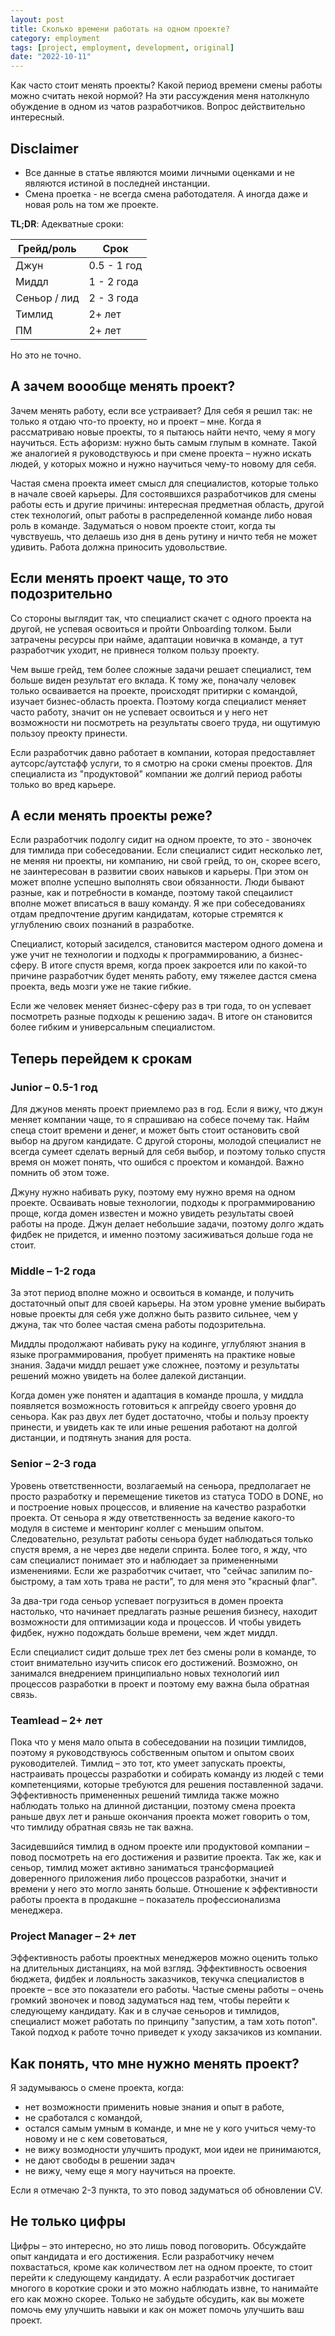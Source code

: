 ```yaml
---
layout: post
title: Сколько времени работать на одном проекте?
category: employment
tags: [project, employment, development, original]
date: "2022-10-11"
---
```


Как часто стоит менять проекты? Какой период времени смены работы можно считать некой нормой? На эти рассуждения меня натолкнуло обуждение в одном из чатов разработчиков. Вопрос действительно интересный.

## Disclaimer

- Все данные в статье являются моими личными оценками и не являются истиной в последней инстанции.
- Смена проетка - не всегда смена работодателя. А иногда даже и новая роль на том же проекте.

**TL;DR**: Адекватные сроки:

| Грейд/роль   | Срок        |
|--------------|-------------|
| Джун         | 0.5 - 1 год |
| Миддл        | 1 - 2 года  |
| Сеньор / лид | 2 - 3 года  |
| Тимлид       | 2+ лет      |
| ПМ           | 2+ лет      |

Но это не точно.

## А зачем воообще менять проект?

Зачем менять работу, если все устраивает? Для себя я решил так: не только я отдаю что-то проекту, но и проект – мне. Когда я рассматриваю новые проекты, то я пытаюсь найти нечто, чему я могу научиться. Есть афоризм: нужно быть самым глупым в комнате. Такой же аналогией я руководствуюсь и при смене проекта – нужно искать людей, у которых можно и нужно научиться чему-то новому для себя.

Частая смена проекта имеет смысл для специалистов, которые только в начале своей карьеры. Для состоявшихся разработчиков для смены работы есть и другие причины: интересная предметная область, другой стек технологий, опыт работы в распределенной команде либо новая роль в команде. Задуматься о новом проекте стоит, когда ты чувствуешь, что делаешь изо дня в день рутину и ничто тебя не может удивить. Работа должна приносить удовольствие.

## Если менять проект чаще, то это подозрительно

Со стороны выглядит так, что специалист скачет с одного проекта на другой, не успевая освоиться и пройти Onboarding толком. Были затрачены ресурсы при найме, адаптации новичка в команде, а тут разработчик уходит, не привнеся толком пользу проекту.

Чем выше грейд, тем более сложные задачи решает специалист, тем больше виден результат его вклада. К тому же, поначалу человек только осваивается на проекте, происходят притирки с командой, изучает бизнес-область проекта. Поэтому когда специалист меняет часто работу, значит он не успевает освоиться и у него нет возможности ни посмотреть на результаты своего труда, ни ощутимую пользоу преокту принести.

Если разработчик давно работает в компании, которая предоставляет аутсорс/аутстафф услуги, то я смотрю на сроки смены проектов. Для специалиста из "продуктовой" компании же долгий период работы только во вред карьере.

## А если менять проекты реже?

Если разработчик подолгу сидит на одном проекте, то это - звоночек для тимлида при собеседовании. Если специалист сидит несколько лет, не меняя ни проекты, ни компанию, ни свой грейд, то он, скорее всего, не заинтересован в развитии своих навыков и карьеры. При этом он может вполне успешно выполнять свои обязанности. Люди бывают разные, как и потребности в команде, поэтому такой спецаилист вполне может вписаться в вашу команду. Я же при собеседованиях отдам предпочтение другим кандидатам, которые стремятся к углублению своих познаний в разработке.

Специалист, который засиделся, становится мастером одного домена и уже учит не технологии и подходы к программированию, а бизнес-сферу. В итоге спустя время, когда проек закроется или по какой-то причине разработчик будет менять работу, ему тяжелее дастся смена проекта, ведь мозги уже не такие гибкие.

Если же человек меняет бизнес-сферу раз в три года, то он успевает посмотреть разные подходы к решению задач. В итоге он становится более гибким и универсальным специалистом.

## Теперь перейдем к срокам

### Junior – 0.5-1 год

Для джунов менять проект приемлемо раз в год. Если я вижу, что джун меняет компании чаще, то я спрашиваю на собесе почему так. Найм спеца стоит времени и денег, и может быть стоит остановить свой выбор на другом кандидате. С другой стороны, молодой специалист не всегда сумеет сделать верный для себя выбор, и поэтому только спустя время он может понять, что ошибся с проектом и командой. Важно помнить об этом тоже.

Джуну нужно набивать руку, поэтому ему нужно время на одном проекте. Осваивать новые технологии, подходы к программированию проще, когда домен известен и можно увидеть результаты своей работы на проде. Джун делает небольшие задачи, поэтому долго ждать фидбек не придется, и именно поэтому засиживаться дольше года не стоит.

### Middle – 1-2 года

За этот период вполне можно и освоиться в команде, и получить достаточный опыт для своей карьеры. На этом уровне умение выбирать новые проекты для себя уже должно быть развито сильнее, чем у джуна, так что более частая смена работы подозрительна.

Миддлы продолжают набивать руку на кодинге, углубляют знания в языке программирования, пробует применять на практике новые знания. Задачи миддл решает уже сложнее, поэтому и результаты решений можно увидеть на более далекой дистанции.

Когда домен уже понятен и адаптация в команде прошла, у миддла появляется возможность готовиться к апгрейду своего уровня до сеньора. Как раз двух лет будет достаточно, чтобы и пользу проекту принести, и увидеть как те или иные решения работают на долгой дистанции, и подтянуть знания для роста.

### Senior – 2-3 года

Уровень ответственности, возлагаемый на сеньора, предполагает не просто разработку и перемещение тикетов из статуса TODO в DONE, но и построение новых процессов, и влияение на качество разработки проекта. От сеньора я жду ответственность за ведение какого-то модуля в системе и менторинг коллег с меньшим опытом. Следовательно, результат работы сеньора будет наблюдаться только спустя время, а не через две недели спринта. Более того, я жду, что сам специалист понимает это и наблюдает за примененными изменениями. Если же разработчик считает, что "сейчас запилим по-быстрому, а там хоть трава не расти", то для меня это "красный флаг".

За два-три года сеньор успевает погрузиться в домен проекта настолько, что начинает предлагать разные решения бизнесу, находит возможности для оптимизации кода и процессов. И чтобы увидеть фидбек, нужно подождать больше времени, чем ждет миддл.

Если специалист сидит дольше трех лет без смены роли в команде, то стоит внимательно изучить список его достижений. Возможно, он занимался внедрением принципиально новых технологий иил процессов разработки в проект и поэтому ему важна была обратная связь.

### Teamlead – 2+ лет

Пока что у меня мало опыта в собеседовании на позиции тимлидов, поэтому я руководствуюсь собственным опытом и опытом своих руководителей. Тимлид – это тот, кто умеет запускать проекты, настраивать процессы разработки и собирать команду из людей с теми компетенциями, которые требуются для решения поставленной задачи. Эффективность примененных решений тимлида также можно наблюдать только на длинной дистанции, поэтому смена проекта раньше двух лет и раньше окончания проекта может говорить о том, что тимлиду обратная связь не так важна.

Засидевшийся тимлид в одном проекте или продуктовой компании – повод посмотреть на его достижения и развитие проекта. Так же, как и сеньор, тимлид может активно заниматься трансформацией доверенного приложения либо процессов разработки, значит и времени у него это могло занять больше. Отношение к эффективности работы проекта в продакшне – показатель профессионализма менеджера.

### Project Manager – 2+ лет

Эффективность работы проектных менеджеров можно оценить только на длительных дистанциях, на мой взгляд. Эффективность освоения бюджета, фидбек и лояльность заказчиков, текучка специалистов в проекте – все это показатели его работы. Частые смены работы – очень громкий звоночек и повод задуматься над тем, чтобы перейти к следующему кандидату. Как и в случае сеньоров и тимлидов, специалист может работать по принципу "запустим, а там хоть потоп". Такой подход к работе точно приведет к уходу закзачиков из компании.

## Как понять, что мне нужно менять проект?

Я задумываюсь о смене проекта, когда:

- нет возможности применить новые знания и опыт в работе,
- не сработался с командой,
- остался самым умным в команде, и мне не у кого учиться чему-то новому и не с кем советоваться,
- не вижу возмодности улучшить продукт, мои идеи не принимаются,
- не дают свободы в решении задач
- не вижу, чему еще я могу научиться на проекте.

Если я отмечаю 2-3 пункта, то это повод задуматься об обновлении CV.

## Не только цифры

Цифры – это интересно, но это лишь повод поговорить. Обсуждайте опыт кандидата и его достижения. Если разработчику нечем похвастаться, кроме как количеством лет на одном проекте, то стоит перейти к следующему кандидату. А если разработчик достигает многого в короткие сроки и это можно наблюдать извне, то нанимайте его как можно скорее. Только не забудьте обсудить, как вы можете помочь ему улучшить навыки и как он может помочь улучшить ваш проект.
